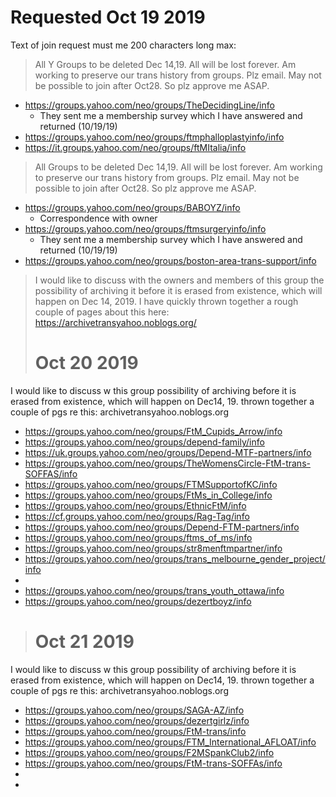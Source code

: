 
# Requested Oct 19 2019

Text of join request must me 200 characters long max:

> All Y Groups to be deleted Dec 14,19. All will be lost forever. Am working to preserve our trans history from groups. Plz email. May not be possible to join after Oct28. So plz approve me ASAP.

- https://groups.yahoo.com/neo/groups/TheDecidingLine/info
  - They sent me a membership survey which I have answered and returned (10/19/19)
- https://groups.yahoo.com/neo/groups/ftmphalloplastyinfo/info
- https://it.groups.yahoo.com/neo/groups/ftMItalia/info 


> All Groups to be deleted Dec 14,19. All will be lost forever. Am working to preserve our trans history from groups. Plz email. May not be possible to join after Oct28. So plz approve me ASAP.

- https://groups.yahoo.com/neo/groups/BABOYZ/info
  - Correspondence with owner
- https://groups.yahoo.com/neo/groups/ftmsurgeryinfo/info
  - They sent me a membership survey which I have answered and returned (10/19/19)
- https://groups.yahoo.com/neo/groups/boston-area-trans-support/info



> I would like to discuss with the owners and members of this group the possibility of archiving it before it is erased from existence, which will happen on Dec 14, 2019. I have quickly thrown together a rough couple of pages about this here: https://archivetransyahoo.noblogs.org/
>
> # Oct 20 2019

I would like to discuss w this group possibility of archiving before it is erased from existence, which will happen on Dec14, 19. thrown together a couple of pgs re this: archivetransyahoo.noblogs.org

- https://groups.yahoo.com/neo/groups/FtM_Cupids_Arrow/info
- https://groups.yahoo.com/neo/groups/depend-family/info
- https://uk.groups.yahoo.com/neo/groups/Depend-MTF-partners/info
- https://groups.yahoo.com/neo/groups/TheWomensCircle-FtM-trans-SOFFAS/info
- https://groups.yahoo.com/neo/groups/FTMSupportofKC/info
- https://groups.yahoo.com/neo/groups/FtMs_in_College/info
- https://groups.yahoo.com/neo/groups/EthnicFtM/info
- https://cf.groups.yahoo.com/neo/groups/Rag-Tag/info
- https://groups.yahoo.com/neo/groups/Depend-FTM-partners/info
- https://groups.yahoo.com/neo/groups/ftms_of_ms/info
- https://groups.yahoo.com/neo/groups/str8menftmpartner/info
- https://groups.yahoo.com/neo/groups/trans_melbourne_gender_project/info
-  
- https://groups.yahoo.com/neo/groups/trans_youth_ottawa/info
- https://groups.yahoo.com/neo/groups/dezertboyz/info



> # Oct 21 2019

I would like to discuss w this group possibility of archiving before it is erased from existence, which will happen on Dec14, 19. thrown together a couple of pgs re this: archivetransyahoo.noblogs.org

- https://groups.yahoo.com/neo/groups/SAGA-AZ/info
- https://groups.yahoo.com/neo/groups/dezertgirlz/info
- https://groups.yahoo.com/neo/groups/FtM-trans/info
- https://groups.yahoo.com/neo/groups/FTM_International_AFLOAT/info
- https://groups.yahoo.com/neo/groups/F2MSpankClub2/info
- https://groups.yahoo.com/neo/groups/FtM-trans-SOFFAs/info
-  
- 

















